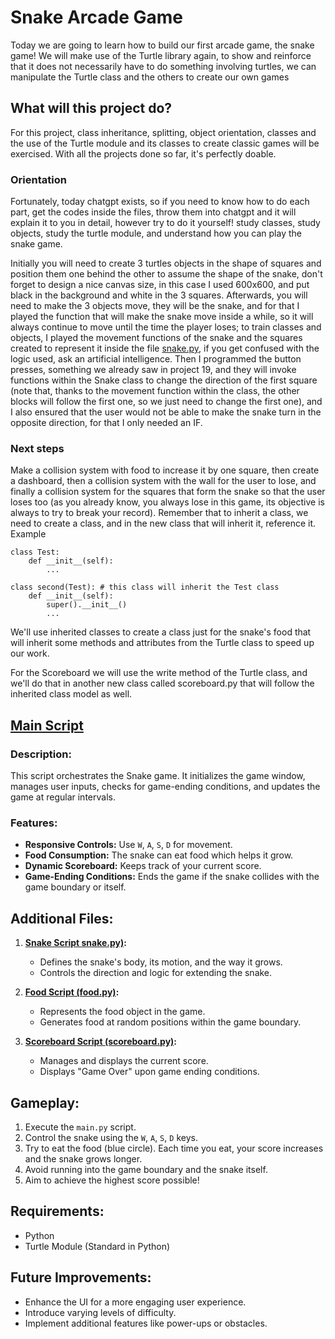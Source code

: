 # Snake Arcade Game

Today we are going to learn how to build our first arcade game, the snake game!
We will make use of the Turtle library again, to show and reinforce that it does not necessarily have to do something involving turtles, we can manipulate the Turtle class and the others to create our own games

## What will this project do?
For this project, class inheritance, splitting, object orientation, classes and the use of the Turtle module and its classes to create classic games will be exercised. With all the projects done so far, it's perfectly doable.

### Orientation
Fortunately, today chatgpt exists, so if you need to know how to do each part, get the codes inside the files, throw them into chatgpt and it will explain it to you in detail, however try to do it yourself! study classes, study objects, study the turtle module, and understand how you can play the snake game.

Initially you will need to create 3 turtles objects in the shape of squares and position them one behind the other to assume the shape of the snake, don't forget to design a nice canvas size, in this case I used 600x600, and put black in the background and white in the 3 squares. Afterwards, you will need to make the 3 objects move, they will be the snake, and for that I played the function that will make the snake move inside a while, so it will always continue to move until the time the player loses; to train classes and objects, I played the movement functions of the snake and the squares created to represent it inside the file [snake.py](snake.py), if you get confused with the logic used, ask an artificial intelligence. Then I programmed the button presses, something we already saw in project 19, and they will invoke functions within the Snake class to change the direction of the first square (note that, thanks to the movement function within the class, the other blocks will follow the first one, so we just need to change the first one), and I also ensured that the user would not be able to make the snake turn in the opposite direction, for that I only needed an IF.

### Next steps
Make a collision system with food to increase it by one square, then create a dashboard, then a collision system with the wall for the user to lose, and finally a collision system for the squares that form the snake so that the user loses too (as you already know, you always lose in this game, its objective is always to try to break your record).
Remember that to inherit a class, we need to create a class, and in the new class that will inherit it, reference it.
Example
```
class Test:
    def __init__(self):
        ...

class second(Test): # this class will inherit the Test class
    def __init__(self):
        super().__init__()
        ...
```
We'll use inherited classes to create a class just for the snake's food that will inherit some methods and attributes from the Turtle class to speed up our work.

For the Scoreboard we will use the write method of the Turtle class, and we'll do that in another new class called scoreboard.py that will follow the inherited class model as well.



## [Main Script](main.py)

### Description:

This script orchestrates the Snake game. It initializes the game window, manages user inputs, checks for game-ending conditions, and updates the game at regular intervals.

### Features:

- **Responsive Controls:** Use `W`, `A`, `S`, `D` for movement.
- **Food Consumption:** The snake can eat food which helps it grow.
- **Dynamic Scoreboard:** Keeps track of your current score.
- **Game-Ending Conditions:** Ends the game if the snake collides with the game boundary or itself.

## Additional Files:

1. **[Snake Script snake.py)](snake.py):** 
   - Defines the snake's body, its motion, and the way it grows.
   - Controls the direction and logic for extending the snake.

2. **[Food Script (food.py)](food.py):** 
   - Represents the food object in the game.
   - Generates food at random positions within the game boundary.

3. **[Scoreboard Script (scoreboard.py)](scoreboard.py):** 
   - Manages and displays the current score.
   - Displays "Game Over" upon game ending conditions.

## Gameplay:

1. Execute the `main.py` script.
2. Control the snake using the `W`, `A`, `S`, `D` keys.
3. Try to eat the food (blue circle). Each time you eat, your score increases and the snake grows longer.
4. Avoid running into the game boundary and the snake itself.
5. Aim to achieve the highest score possible!

## Requirements:

- Python
- Turtle Module (Standard in Python)

## Future Improvements:

- Enhance the UI for a more engaging user experience.
- Introduce varying levels of difficulty.
- Implement additional features like power-ups or obstacles.

